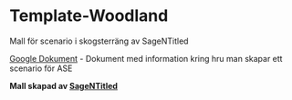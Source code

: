 # Template-Woodland
Mall för scenario i skogsterräng av SageNTitled


[Google Dokument](https://docs.google.com/document/d/1_x_eKcGAzyq34TBxNKX6RgCmvGCFOV2X17eLX8GK6Hg/edit) - Dokument med information kring hru man skapar ett scenario för ASE

**Mall skapad av [SageNTitled](https://steamcommunity.com/id/SageNTitled/)**

